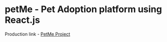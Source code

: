 # petMe - Pet Adoption platform using React.js

Production link - <a href="https://petme21.herokuapp.com/" target="_blank"> PetMe Project</a>

